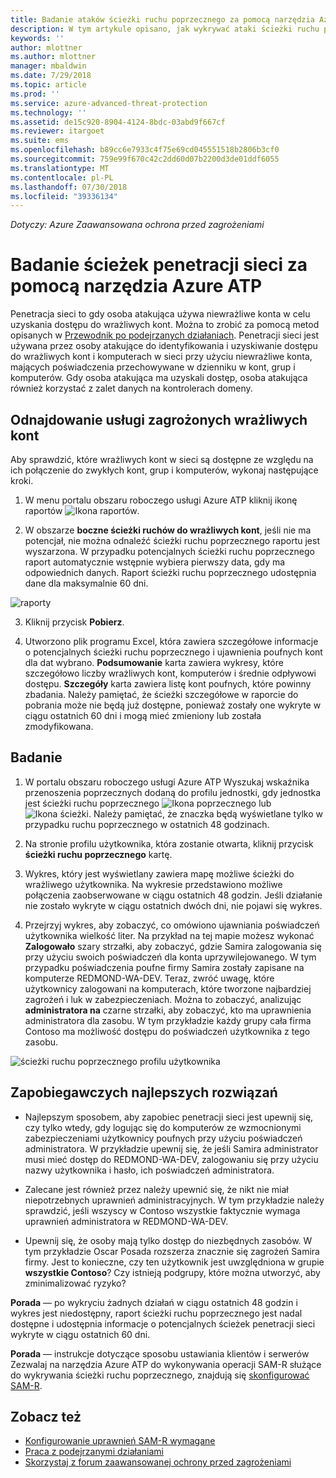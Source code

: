 ```yaml
---
title: Badanie ataków ścieżki ruchu poprzecznego za pomocą narzędzia Azure ATP | Dokumentacja firmy Microsoft
description: W tym artykule opisano, jak wykrywać ataki ścieżki ruchu poprzecznego za pomocą usługi Azure Advanced Threat Protection (ATP).
keywords: ''
author: mlottner
ms.author: mlottner
manager: mbaldwin
ms.date: 7/29/2018
ms.topic: article
ms.prod: ''
ms.service: azure-advanced-threat-protection
ms.technology: ''
ms.assetid: de15c920-8904-4124-8bdc-03abd9f667cf
ms.reviewer: itargoet
ms.suite: ems
ms.openlocfilehash: b89cc6e7933c4f75e69cd045551518b2806b3cf0
ms.sourcegitcommit: 759e99f670c42c2dd60d07b2200d3de01ddf6055
ms.translationtype: MT
ms.contentlocale: pl-PL
ms.lasthandoff: 07/30/2018
ms.locfileid: "39336134"
---
```

*Dotyczy: Azure Zaawansowana ochrona przed zagrożeniami*

# <a name="investigating-lateral-movement-paths-with-azure-atp"></a>Badanie ścieżek penetracji sieci za pomocą narzędzia Azure ATP


Penetracja sieci to gdy osoba atakująca używa niewrażliwe konta w celu uzyskania dostępu do wrażliwych kont. Można to zrobić za pomocą metod opisanych w [Przewodnik po podejrzanych działaniach](suspicious-activity-guide.md). Penetracji sieci jest używana przez osoby atakujące do identyfikowania i uzyskiwanie dostępu do wrażliwych kont i komputerach w sieci przy użyciu niewrażliwe konta, mających poświadczenia przechowywane w dzienniku w kont, grup i komputerów. Gdy osoba atakująca ma uzyskali dostęp, osoba atakująca również korzystać z zalet danych na kontrolerach domeny.


## <a name="discovery-your-at-risk-sensitive-accounts"></a>Odnajdowanie usługi zagrożonych wrażliwych kont

Aby sprawdzić, które wrażliwych kont w sieci są dostępne ze względu na ich połączenie do zwykłych kont, grup i komputerów, wykonaj następujące kroki. 

1. W menu portalu obszaru roboczego usługi Azure ATP kliknij ikonę raportów ![Ikona raportów](./media/atp-report-icon.png).

2. W obszarze **boczne ścieżki ruchów do wrażliwych kont**, jeśli nie ma potencjał, nie można odnaleźć ścieżki ruchu poprzecznego raportu jest wyszarzona. W przypadku potencjalnych ścieżki ruchu poprzecznego raport automatycznie wstępnie wybiera pierwszy data, gdy ma odpowiednich danych. Raport ścieżki ruchu poprzecznego udostępnia dane dla maksymalnie 60 dni.

 ![raporty](./media/reports.png)

3. Kliknij przycisk **Pobierz**.

4. Utworzono plik programu Excel, która zawiera szczegółowe informacje o potencjalnych ścieżki ruchu poprzecznego i ujawnienia poufnych kont dla dat wybrano. **Podsumowanie** karta zawiera wykresy, które szczegółowo liczby wrażliwych kont, komputerów i średnie odpływowi dostępu. **Szczegóły** karta zawiera listę kont poufnych, które powinny zbadania. Należy pamiętać, że ścieżki szczegółowe w raporcie do pobrania może nie będą już dostępne, ponieważ zostały one wykryte w ciągu ostatnich 60 dni i mogą mieć zmieniony lub została zmodyfikowana.


## <a name="investigate"></a>Badanie



1. W portalu obszaru roboczego usługi Azure ATP Wyszukaj wskaźnika przenoszenia poprzecznych dodaną do profilu jednostki, gdy jednostka jest ścieżki ruchu poprzecznego ![Ikona poprzecznego](./media/lateral-movement-icon.png) lub ![Ikona ścieżki](./media/paths-icon.png). Należy pamiętać, że znaczka będą wyświetlane tylko w przypadku ruchu poprzecznego w ostatnich 48 godzinach. 

2. Na stronie profilu użytkownika, która zostanie otwarta, kliknij przycisk **ścieżki ruchu poprzecznego** kartę. 

3. Wykres, który jest wyświetlany zawiera mapę możliwe ścieżki do wrażliwego użytkownika. Na wykresie przedstawiono możliwe połączenia zaobserwowane w ciągu ostatnich 48 godzin. Jeśli działanie nie zostało wykryte w ciągu ostatnich dwóch dni, nie pojawi się wykres. 

4. Przejrzyj wykres, aby zobaczyć, co omówiono ujawniania poświadczeń użytkownika wielkość liter. Na przykład na tej mapie możesz wykonać **Zalogowało** szary strzałki, aby zobaczyć, gdzie Samira zalogowania się przy użyciu swoich poświadczeń dla konta uprzywilejowanego. W tym przypadku poświadczenia poufne firmy Samira zostały zapisane na komputerze REDMOND-WA-DEV. Teraz, zwróć uwagę, które użytkownicy zalogowani na komputerach, które tworzone najbardziej zagrożeń i luk w zabezpieczeniach. Można to zobaczyć, analizując **administratora na** czarne strzałki, aby zobaczyć, kto ma uprawnienia administratora dla zasobu. W tym przykładzie każdy grupy cała firma Contoso ma możliwość dostępu do poświadczeń użytkownika z tego zasobu.  

 ![ścieżki ruchu poprzecznego profilu użytkownika](media/user-profile-lateral-movement-paths.png)


## <a name="preventative-best-practices"></a>Zapobiegawczych najlepszych rozwiązań

- Najlepszym sposobem, aby zapobiec penetracji sieci jest upewnij się, czy tylko wtedy, gdy logując się do komputerów ze wzmocnionymi zabezpieczeniami użytkownicy poufnych przy użyciu poświadczeń administratora. W przykładzie upewnij się, że jeśli Samira administrator musi mieć dostęp do REDMOND-WA-DEV, zalogowaniu się przy użyciu nazwy użytkownika i hasło, ich poświadczeń administratora.

- Zalecane jest również przez należy upewnić się, że nikt nie miał niepotrzebnych uprawnień administracyjnych. W tym przykładzie należy sprawdzić, jeśli wszyscy w Contoso wszystkie faktycznie wymaga uprawnień administratora w REDMOND-WA-DEV.

- Upewnij się, że osoby mają tylko dostęp do niezbędnych zasobów. W tym przykładzie Oscar Posada rozszerza znacznie się zagrożeń Samira firmy. Jest to konieczne, czy ten użytkownik jest uwzględniona w grupie **wszystkie Contoso**? Czy istnieją podgrupy, które można utworzyć, aby zminimalizować ryzyko?

**Porada** — po wykryciu żadnych działań w ciągu ostatnich 48 godzin i wykres jest niedostępny, raport ścieżki ruchu poprzecznego jest nadal dostępne i udostępnia informacje o potencjalnych ścieżek penetracji sieci wykryte w ciągu ostatnich 60 dni. 

**Porada** — instrukcje dotyczące sposobu ustawiania klientów i serwerów Zezwalaj na narzędzia Azure ATP do wykonywania operacji SAM-R służące do wykrywania ścieżki ruchu poprzecznego, znajdują się [skonfigurować SAM-R](install-atp-step8-samr.md).


## <a name="see-also"></a>Zobacz też

- [Konfigurowanie uprawnień SAM-R wymagane](install-atp-step8-samr.md)
- [Praca z podejrzanymi działaniami](working-with-suspicious-activities.md)
- [Skorzystaj z forum zaawansowanej ochrony przed zagrożeniami](https://aka.ms/azureatpcommunity)
